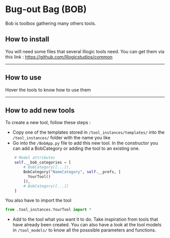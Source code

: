# Bug-out Bag (BOB)

Bob is toolbox gathering many others tools.

## How to install

You will need some files that several Illogic tools need. You can get them via this link :
https://github.com/Illogicstudios/common

---

## How to use

Hover the tools to know how to use them

---

## How to add new tools

To create a new tool, follow these steps : 
- Copy one of the templates stored in `/tool_instances/templates/` into the `/tool_instances/` folder with the name you like
- Go into the `/BobApp.py` file to add this new tool. In the constructor you can add a BobCategory or adding the tool to an existing one.
```python
    # Model attributes
    self.__bob_categories = [
        # BobCategory([...]),
        BobCategory("NameCategory", self.__prefs, [
          YourTool()
        ]),
        # BobCategory([...])
    ]
```
You also have to import the tool
```python
from .tool_instances.YourTool import *
```
- Add to the tool what you want it to do. Take inspiration from tools that have already been created. You can also have a look at the tool models in `/tool_models/` to know all the posssible parameters and functions.
